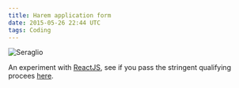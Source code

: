 ```yaml
---
title: Harem application form
date: 2015-05-26 22:44 UTC
tags: Coding
---
```


![Seraglio](http://markhol.land/harem-application-form/images/harem_bg.jpg)

An experiment with [ReactJS](https://facebook.github.io/react/index.html), see if you pass the stringent qualifying procees [here](http://markhol.land/harem-application-form/).